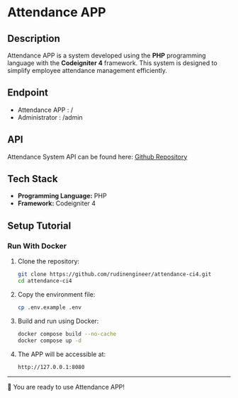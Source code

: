 # Attendance APP

## Description

Attendance APP is a system developed using the **PHP** programming language with the **Codeigniter 4** framework.
This system is designed to simplify employee attendance management efficiently.

## Endpoint

- Attendance APP : /
- Administrator : /admin

## API

Attendance System API can be found here:
[Github Repository](https://github.com/rudinengineer/attendance-api-gofiber)

## Tech Stack

- **Programming Language:** PHP
- **Framework:** Codeigniter 4

## Setup Tutorial

### Run With Docker

1. Clone the repository:

   ```bash
   git clone https://github.com/rudinengineer/attendance-ci4.git
   cd attendance-ci4
   ```

1. Copy the environment file:

   ```bash
   cp .env.example .env
   ```

1. Build and run using Docker:

   ```bash
   docker compose build --no-cache
   docker compose up -d
   ```

1. The APP will be accessible at:

   ```
   http://127.0.0.1:8080
   ```

---

🚀 You are ready to use Attendance APP!

